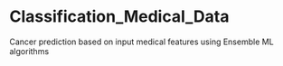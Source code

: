 # Classification_Medical_Data
Cancer prediction based on input medical features using Ensemble ML algorithms
